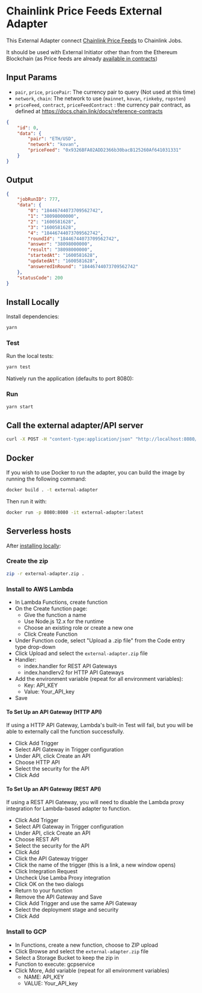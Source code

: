 # Chainlink Price Feeds External Adapter 

This External Adapter connect [Chainlink Price Feeds](https://feeds.chain.link/) to Chainlink Jobs.

It should be used with External Initiator other than from the Ethereum Blockchain (as Price feeds are already [available in contracts](https://docs.chain.link/docs/get-the-latest-price))

## Input Params

- `pair`, `price`, `pricePair`: The currency pair to query (Not used at this time)
- `network`, `chain`: The network to use (`mainnet`, `kovan`, `rinkeby`, `ropsten`)
- `priceFeed`, `contract`, `priceFeedContract` : the currency pair contract, as defined at https://docs.chain.link/docs/reference-contracts

```json
{
    "id": 0,
    "data": {
        "pair": "ETH/USD",
        "network": "kovan",
        "priceFeed": "0x9326BFA02ADD2366b30bacB125260Af641031331"
    }
}
```
## Output

```json
{
    "jobRunID": 777,
    "data": {
        "0": "18446744073709562742",
        "1": "38098000000",
        "2": "1600581628",
        "3": "1600581628",
        "4": "18446744073709562742",
        "roundId": "18446744073709562742",
        "answer": "38098000000",
        "result": "38098000000",
        "startedAt": "1600581628",
        "updatedAt": "1600581628",
        "answeredInRound": "18446744073709562742"
    },
    "statusCode": 200
}
```

## Install Locally

Install dependencies:

```bash
yarn
```

### Test

Run the local tests:

```bash
yarn test
```

Natively run the application (defaults to port 8080):

### Run

```bash
yarn start
```

## Call the external adapter/API server

```bash
curl -X POST -H "content-type:application/json" "http://localhost:8080/" --data '{ "id": 0, "data": { "pair": "ETH/USD","network": "kovan","priceFeed": "0x9326BFA02ADD2366b30bacB125260Af641031331" } }'
```

## Docker

If you wish to use Docker to run the adapter, you can build the image by running the following command:

```bash
docker build . -t external-adapter
```

Then run it with:

```bash
docker run -p 8080:8080 -it external-adapter:latest
```

## Serverless hosts

After [installing locally](#install-locally):

### Create the zip

```bash
zip -r external-adapter.zip .
```

### Install to AWS Lambda

- In Lambda Functions, create function
- On the Create function page:
  - Give the function a name
  - Use Node.js 12.x for the runtime
  - Choose an existing role or create a new one
  - Click Create Function
- Under Function code, select "Upload a .zip file" from the Code entry type drop-down
- Click Upload and select the `external-adapter.zip` file
- Handler:
    - index.handler for REST API Gateways
    - index.handlerv2 for HTTP API Gateways
- Add the environment variable (repeat for all environment variables):
  - Key: API_KEY
  - Value: Your_API_key
- Save

#### To Set Up an API Gateway (HTTP API)

If using a HTTP API Gateway, Lambda's built-in Test will fail, but you will be able to externally call the function successfully.

- Click Add Trigger
- Select API Gateway in Trigger configuration
- Under API, click Create an API
- Choose HTTP API
- Select the security for the API
- Click Add

#### To Set Up an API Gateway (REST API)

If using a REST API Gateway, you will need to disable the Lambda proxy integration for Lambda-based adapter to function.

- Click Add Trigger
- Select API Gateway in Trigger configuration
- Under API, click Create an API
- Choose REST API
- Select the security for the API
- Click Add
- Click the API Gateway trigger
- Click the name of the trigger (this is a link, a new window opens)
- Click Integration Request
- Uncheck Use Lamba Proxy integration
- Click OK on the two dialogs
- Return to your function
- Remove the API Gateway and Save
- Click Add Trigger and use the same API Gateway
- Select the deployment stage and security
- Click Add

### Install to GCP

- In Functions, create a new function, choose to ZIP upload
- Click Browse and select the `external-adapter.zip` file
- Select a Storage Bucket to keep the zip in
- Function to execute: gcpservice
- Click More, Add variable (repeat for all environment variables)
  - NAME: API_KEY
  - VALUE: Your_API_key
